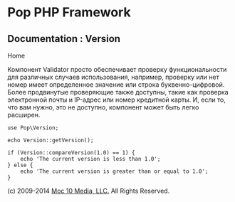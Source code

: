 Pop PHP Framework
=================

Documentation : Version
-----------------------

Home

Компонент Validator просто обеспечивает проверку функциональности для
различных случаев использования, например, проверку или нет номер имеет
определенное значение или строка буквенно-цифровой. Более продвинутые
проверяющие также доступны, такие как проверка электронной почты и
IP-адрес или номер кредитной карты. И, если то, что вам нужно, это не
доступно, компонент может быть легко расширен.

    use Pop\Version;

    echo Version::getVersion();

    if (Version::compareVersion(1.0) == 1) {
        echo 'The current version is less than 1.0';
    } else {
        echo 'The current version is greater than or equal to 1.0';
    }

\(c) 2009-2014 [Moc 10 Media, LLC.](http://www.moc10media.com) All
Rights Reserved.
